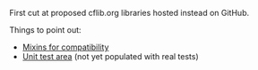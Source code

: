 First cut at proposed cflib.org libraries hosted instead on GitHub.

Things to point out:

* [Mixins for compatibility](blob/master/src/main/StrLib.cfc#L31-L34)
* [Unit test area](test) (not yet populated with real tests)